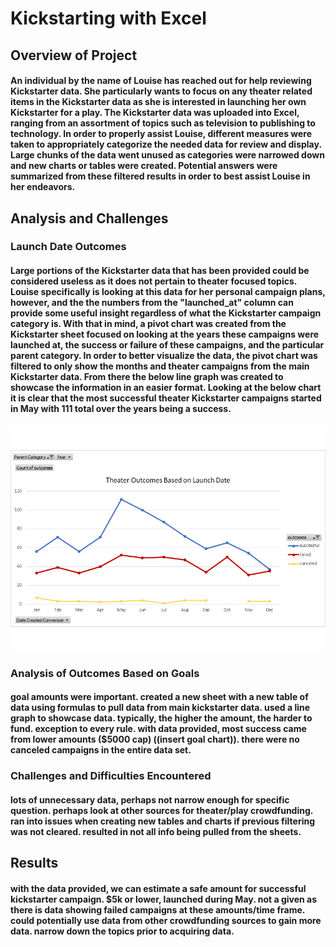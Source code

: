 # Kickstarting with Excel
## Overview of Project
####  An individual by the name of Louise has reached out for help reviewing Kickstarter data. She particularly wants to focus on any theater related items in the Kickstarter data as she is interested in launching her own Kickstarter for a play. The Kickstarter data was uploaded into Excel, ranging from an assortment of topics such as television to publishing to technology. In order to properly assist Louise, different measures were taken to appropriately categorize the needed data for review and display. Large chunks of the data went unused as categories were narrowed down and new charts or tables were created. Potential answers were summarized from these filtered results in order to best assist Louise in her endeavors. 
## Analysis and Challenges
### Launch Date Outcomes
#### Large portions of the Kickstarter data that has been provided could be considered useless as it does not pertain to theater focused topics. Louise specifically is looking at this data for her personal campaign plans, however, and the the numbers from the "launched_at" column can provide some useful insight regardless of what the Kickstarter campaign category is. With that in mind, a pivot chart was created from the Kickstarter sheet focused on looking at the years these campaigns were launched at, the success or failure of these campaigns, and the particular parent category. In order to better visualize the data, the pivot chart was filtered to only show the months and theater campaigns from the main Kickstarter data. From there the below line graph was created to showcase the information in an easier format. Looking at the below chart it is clear that the most successful theater Kickstarter campaigns started in May with 111 total over the years being a success. 
#### ![theater outcomes vs launch](https://github.com/victoriaguille/kickstarter-analysis/blob/main/resources/Theater_Outcomes_vs_Launch.png)
### Analysis of Outcomes Based on Goals
####  goal amounts were important. created a new sheet with a new table of data using formulas to pull data from main kickstarter data. used a line graph to showcase data. typically, the higher the amount, the harder to fund. exception to every rule. with data provided, most success came from lower amounts ($5000 cap) ((insert goal chart)). there were no canceled campaigns in the entire data set. 
### Challenges and Difficulties Encountered
####  lots of unnecessary data, perhaps not narrow enough for specific question. perhaps look at other sources for theater/play crowdfunding. ran into issues when creating new tables and charts if previous filtering was not cleared. resulted in not all info being pulled from the sheets. 
## Results
#### with the data provided, we can estimate a safe amount for successful kickstarter campaign. $5k or lower, launched during May. not a given as there is data showing failed campaigns at these amounts/time frame. could potentially use data from other crowdfunding sources to gain more data. narrow down the topics prior to acquiring data. 
